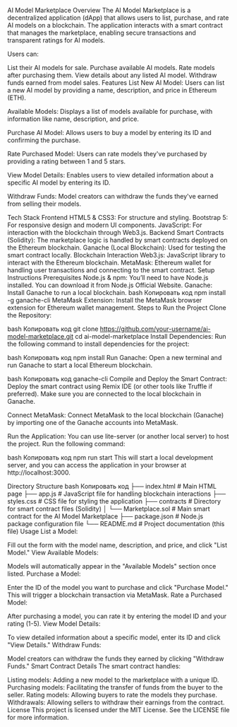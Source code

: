 AI Model Marketplace
Overview
The AI Model Marketplace is a decentralized application (dApp) that allows users to list, purchase, and rate AI models on a blockchain. The application interacts with a smart contract that manages the marketplace, enabling secure transactions and transparent ratings for AI models.

Users can:

List their AI models for sale.
Purchase available AI models.
Rate models after purchasing them.
View details about any listed AI model.
Withdraw funds earned from model sales.
Features
List New AI Model:
Users can list a new AI model by providing a name, description, and price in Ethereum (ETH).

Available Models:
Displays a list of models available for purchase, with information like name, description, and price.

Purchase AI Model:
Allows users to buy a model by entering its ID and confirming the purchase.

Rate Purchased Model:
Users can rate models they've purchased by providing a rating between 1 and 5 stars.

View Model Details:
Enables users to view detailed information about a specific AI model by entering its ID.

Withdraw Funds:
Model creators can withdraw the funds they've earned from selling their models.

Tech Stack
Frontend
HTML5 & CSS3: For structure and styling.
Bootstrap 5: For responsive design and modern UI components.
JavaScript: For interaction with the blockchain through Web3.js.
Backend
Smart Contracts (Solidity): The marketplace logic is handled by smart contracts deployed on the Ethereum blockchain.
Ganache (Local Blockchain): Used for testing the smart contract locally.
Blockchain Interaction
Web3.js: JavaScript library to interact with the Ethereum blockchain.
MetaMask: Ethereum wallet for handling user transactions and connecting to the smart contract.
Setup Instructions
Prerequisites
Node.js & npm: You’ll need to have Node.js installed. You can download it from Node.js Official Website.
Ganache: Install Ganache to run a local blockchain.
bash
Копировать код
npm install -g ganache-cli
MetaMask Extension: Install the MetaMask browser extension for Ethereum wallet management.
Steps to Run the Project
Clone the Repository:

bash
Копировать код
git clone https://github.com/your-username/ai-model-marketplace.git
cd ai-model-marketplace
Install Dependencies: Run the following command to install dependencies for the project:

bash
Копировать код
npm install
Run Ganache: Open a new terminal and run Ganache to start a local Ethereum blockchain.

bash
Копировать код
ganache-cli
Compile and Deploy the Smart Contract: Deploy the smart contract using Remix IDE (or other tools like Truffle if preferred). Make sure you are connected to the local blockchain in Ganache.

Connect MetaMask: Connect MetaMask to the local blockchain (Ganache) by importing one of the Ganache accounts into MetaMask.

Run the Application: You can use lite-server (or another local server) to host the project. Run the following command:

bash
Копировать код
npm run start
This will start a local development server, and you can access the application in your browser at http://localhost:3000.

Directory Structure
bash
Копировать код
├── index.html            # Main HTML page
├── app.js                # JavaScript file for handling blockchain interactions
├── styles.css            # CSS file for styling the application
├── contracts             # Directory for smart contract files (Solidity)
│   └── Marketplace.sol   # Main smart contract for the AI Model Marketplace
├── package.json          # Node.js package configuration file
└── README.md             # Project documentation (this file)
Usage
List a Model:

Fill out the form with the model name, description, and price, and click "List Model."
View Available Models:

Models will automatically appear in the "Available Models" section once listed.
Purchase a Model:

Enter the ID of the model you want to purchase and click "Purchase Model." This will trigger a blockchain transaction via MetaMask.
Rate a Purchased Model:

After purchasing a model, you can rate it by entering the model ID and your rating (1-5).
View Model Details:

To view detailed information about a specific model, enter its ID and click "View Details."
Withdraw Funds:

Model creators can withdraw the funds they earned by clicking "Withdraw Funds."
Smart Contract Details
The smart contract handles:

Listing models: Adding a new model to the marketplace with a unique ID.
Purchasing models: Facilitating the transfer of funds from the buyer to the seller.
Rating models: Allowing buyers to rate the models they purchase.
Withdrawals: Allowing sellers to withdraw their earnings from the contract.
License
This project is licensed under the MIT License. See the LICENSE file for more information.

